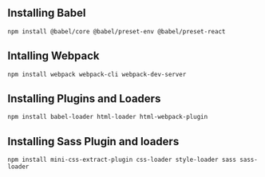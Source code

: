 ## Installing Babel
```
npm install @babel/core @babel/preset-env @babel/preset-react
```

## Intalling Webpack
```
npm install webpack webpack-cli webpack-dev-server
```

## Installing Plugins and Loaders
```
npm install babel-loader html-loader html-webpack-plugin
```

## Installing Sass Plugin and loaders
```
npm install mini-css-extract-plugin css-loader style-loader sass sass-loader
```